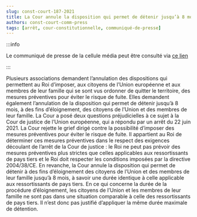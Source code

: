 ```yaml
---   
slug: const-court-187-2021
title: La Cour annule la disposition qui permet de détenir jusqu’à 8 mois des citoyens de l’Union européenne et des membres de leur famille pour garantir l’exécution d’un ordre de quitter le territoire
authors: const-court-comm-press
tags: [arrêt, cour-constitutionnelle, communiqué-de-presse]
---
```


:::info

Le communiqué de presse de la cellule média peut être consulté via [ce lien](https://www.const-court.be/public/f/2021/2021-187f-info.pdf) 

:::

Plusieurs associations demandent l’annulation des dispositions qui permettent au Roi d’imposer, aux citoyens de l’Union européenne et aux membres de leur famille qui se sont vus ordonner de quitter le territoire, des mesures préventives pour éviter le risque de fuite. Elles demandent également l’annulation de la disposition qui permet de détenir jusqu’à 8 mois, à des fins d’éloignement, des citoyens de l’Union et des membres de leur famille. La Cour a posé deux questions préjudicielles à ce sujet à la Cour de justice de l’Union européenne, qui a répondu par un arrêt du 22 juin 2021.La Cour rejette le grief dirigé contre la possibilité d’imposer des mesures préventives pour éviter le risque de fuite. Il appartient au Roi de déterminer ces mesures préventives dans le respect des exigences découlant de l’arrêt de la Cour de justice : le Roi ne peut pas prévoir des mesures préventives plus strictes que celles applicables aux ressortissants de pays tiers et le Roi doit respecter les conditions imposées par la directive 2004/38/CE. En revanche, la Cour annule la disposition qui permet de détenir à des fins d’éloignement des citoyens de l’Union et des membres de leur famille jusqu’à 8 mois, à savoir une durée identique à celle applicable aux ressortissants de pays tiers. En ce qui concerne la durée de la procédure d’éloignement, les citoyens de l’Union et les membres de leur famille ne sont pas dans une situation comparable à celle des ressortissants de pays tiers. Il n’est donc pas justifié d’appliquer la même durée maximale de détention.
